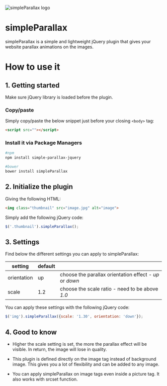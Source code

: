 ![simpleParallax logo](https://anakao-theme.com/simpleparallax/img/social/base.png)

# simpleParallax

simpleParallax is a simple and lightweight jQuery plugin that gives your website parallax animations on the images.

# How to use it

## 1. Getting started

Make sure jQuery library is loaded before the plugin.

### Copy/paste

Simply copy/paste the below snippet just before your closing `<body>` tag:

```html
<script src=""></script>
```

### Install it via Package Managers

```sh
#npm
npm install simple-parallax-jquery

#bower
bower install simpleParallax
```

## 2. Initialize the plugin

Giving the following HTML:

```html
<img class="thumbnail" src="image.jpg" alt="image">
```

Simply add the following jQuery code:

```javascript
$('.thumbnail').simpleParallax();
```

## 3. Settings

Find below the different settings you can apply to simpleParallax:

| setting     | default |   |
|-------------|---------|---|
| orientation | up      | choose the parallax orientation effect - *up* or *down* |
| scale       | 1.2     | choose the scale ratio - need to be above *1.0*  |

You can apply these settings with the following jQuery code:

```javascript
$('img').simpleParallax({scale: '1.30', orientation: 'down'});
```

## 4. Good to know

* Higher the scale setting is set, the more the parallax effect will be visible. In return, the image will lose in quality.

* This plugin is defined directly on the image tag instead of background image. This gives you a lot of flexibility and can be added to any image.

* You can apply simpleParallax on image tags even inside a picture tag. It also works with srcset function.
